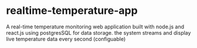 # realtime-temperature-app
A real-time temperature monitoring web application built with node.js and react.js using postgresSQL for data storage. the system streams and display live temperature data every second (configuable)
